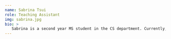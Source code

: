 ```yaml
---
name: Sabrina Tsui
role: Teaching Assistant
img: sabrina.jpg
bio: >
   Sabrina is a second year MS student in the CS department. Currently, she is part of the UCSB RACELab working on IoT applications. She has experience in web development in Java and Python from previous internships in the financial and biotech industry.
---
```


